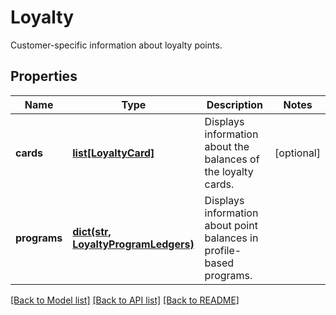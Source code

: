 # Loyalty

Customer-specific information about loyalty points.
## Properties
Name | Type | Description | Notes
------------ | ------------- | ------------- | -------------
**cards** | [**list[LoyaltyCard]**](LoyaltyCard.md) | Displays information about the balances of the loyalty cards. | [optional] 
**programs** | [**dict(str, LoyaltyProgramLedgers)**](LoyaltyProgramLedgers.md) | Displays information about point balances in profile-based programs. | 

[[Back to Model list]](../README.md#documentation-for-models) [[Back to API list]](../README.md#documentation-for-api-endpoints) [[Back to README]](../README.md)



